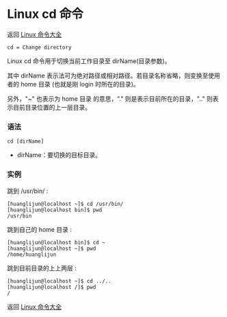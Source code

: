 # Linux cd 命令

返回 [Linux 命令大全](https://ahuang007.github.com/Linux-Command)

`cd = Change directory`

Linux cd 命令用于切换当前工作目录至 dirName(目录参数)。

其中 dirName 表示法可为绝对路径或相对路径。若目录名称省略，则变换至使用者的 home 目录 (也就是刚 login 时所在的目录)。

另外，"~" 也表示为 home 目录 的意思，"." 则是表示目前所在的目录，".." 则表示目前目录位置的上一层目录。

### 语法

```
cd [dirName]
```

- dirName：要切换的目标目录。

### 实例

跳到 /usr/bin/ :

```
[huanglijun@localhost ~]$ cd /usr/bin/
[huanglijun@localhost bin]$ pwd
/usr/bin
```

跳到自己的 home 目录 :

```
[huanglijun@localhost bin]$ cd ~
[huanglijun@localhost ~]$ pwd
/home/huanglijun
```

跳到目前目录的上上两层 :

```
[huanglijun@localhost ~]$ cd ../..
[huanglijun@localhost /]$ pwd
/
```

返回 [Linux 命令大全](https://ahuang007.github.com/Linux-Command)